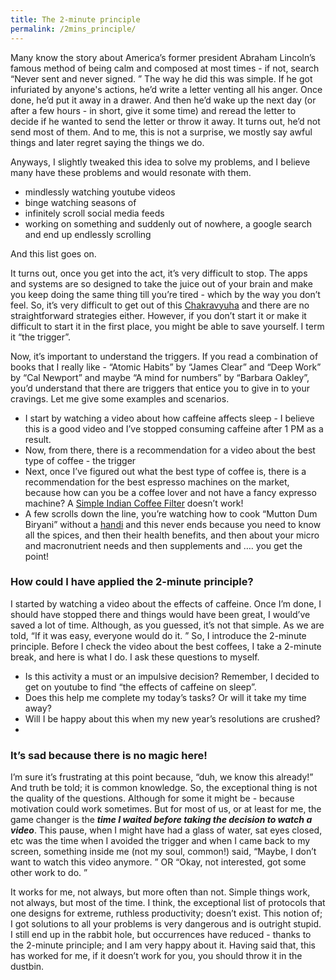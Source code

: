 ```yaml
---
title: The 2-minute principle
permalink: /2mins_principle/
---
```


Many know the story about America’s former president Abraham Lincoln’s famous method of being calm and composed at most times - if not, search “Never sent and never signed. ” The way he did this was simple. If he got infuriated by anyone's actions, he’d write a letter venting all his anger. Once done, he’d put it away in a drawer. And then he’d wake up the next day (or after a few hours - in short, give it some time) and reread the letter to decide if he wanted to send the letter or throw it away. It turns out, he’d not send most of them. And to me, this is not a surprise, we mostly say awful things and later regret saying the things we do.

Anyways, I slightly tweaked this idea to solve my problems, and I believe many have these problems and would resonate with them.

- mindlessly watching youtube videos
- binge watching seasons of <insert series here>
- infinitely scroll social media feeds
- working on something and suddenly out of nowhere, a google search and end up endlessly scrolling

And this list goes on.

It turns out, once you get into the act, it’s very difficult to stop. The apps and systems are so designed to take the juice out of your brain and make you keep doing the same thing till you’re tired - which by the way you don’t feel. So, it’s very difficult to get out of this [Chakravyuha](https://en.wikipedia.org/wiki/Chakravyuha) and there are no straightforward strategies either. However, if you don’t start it or make it difficult to start it in the first place, you might be able to save yourself. I term it “the trigger”.

Now, it’s important to understand the triggers. If you read a combination of books that I really like - “Atomic Habits” by “James Clear” and “Deep Work” by “Cal Newport” and maybe “A mind for numbers” by “Barbara Oakley”, you’d understand that there are triggers that entice you to give in to your cravings. Let me give some examples and scenarios.

- I start by watching a video about how caffeine affects sleep - I believe this is a good video and I’ve stopped consuming caffeine after 1 PM as a result.
- Now, from there, there is a recommendation for a video about the best type of coffee - the trigger
- Next, once I’ve figured out what the best type of coffee is, there is a recommendation for the best espresso machines on the market, because how can you be a coffee lover and not have a fancy expresso machine? A [Simple Indian Coffee Filter](https://en.wikipedia.org/wiki/Indian_filter_coffee) doesn’t work!
- A few scrolls down the line, you’re watching how to cook “Mutton Dum Biryani” without a [handi](https://en.wikipedia.org/wiki/Handi) and this never ends because you need to know all the spices, and then their health benefits, and then about your micro and macronutrient needs and then supplements and …. you get the point!

### **How could I have applied the 2-minute principle?**

I started by watching a video about the effects of caffeine. Once I’m done, I should have stopped there and things would have been great, I would’ve saved a lot of time. Although, as you guessed, it’s not that simple. As we are told, “If it was easy, everyone would do it. ” So, I introduce the 2-minute principle. Before I check the video about the best coffees, I take a 2-minute break, and here is what I do. I ask these questions to myself.

- Is this activity a must or an impulsive decision? Remember, I decided to get on youtube to find “the effects of caffeine on sleep”.
- Does this help me complete my today’s tasks? Or will it take my time away?
- Will I be happy about this when my new year’s resolutions are crushed?
- <add any other boring question designed to implicate you of procrastination>

### **It’s sad because there is no magic here!**

I’m sure it’s frustrating at this point because, “duh, we know this already!” And truth be told; it is common knowledge. So, the exceptional thing is not the quality of the questions. Although for some it might be - because motivation could work sometimes. But for most of us, or at least for me, the game changer is the ***time I waited before taking the decision to watch a video***. This pause, when I might have had a glass of water, sat eyes closed, etc was the time when I avoided the trigger and when I came back to my screen, something inside me (not my soul, common!) said, “Maybe, I don’t want to watch this video anymore. ” OR “Okay, not interested, got some other work to do. ”

It works for me, not always, but more often than not. Simple things work, not always, but most of the time. I think, the exceptional list of protocols that one designs for extreme, ruthless productivity; doesn’t exist. This notion of; I got solutions to all your problems is very dangerous and is outright stupid. I still end up in the rabbit hole, but occurrences have reduced - thanks to the 2-minute principle; and I am very happy about it. Having said that, this has worked for me, if it doesn’t work for you, you should throw it in the dustbin.
